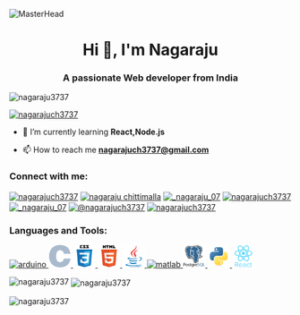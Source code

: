 ![MasterHead](https://1.bp.blogspot.com/-7A4WynwLsMw/XbBpCXG8fHI/AAAAAAAAMt4/uOa1bpLskYgrwGbllhSu2SDj_Mig8SXJQCLcBGAsYHQ/s1600/2000_600px.gif)
<h1 align="center">Hi 👋, I'm Nagaraju</h1>
<h3 align="center">A passionate Web developer from India</h3>

<p align="left"> <img src="https://komarev.com/ghpvc/?username=nagaraju3737&label=Profile%20views&color=0e75b6&style=flat" alt="nagaraju3737" /> </p>

<p align="left"> <a href="https://twitter.com/nagarajuch3737" target="blank"><img src="https://img.shields.io/twitter/follow/nagarajuch3737?logo=twitter&style=for-the-badge" alt="nagarajuch3737" /></a> </p>

- 🌱 I’m currently learning **React,Node.js**

- 📫 How to reach me **nagarajuch3737@gmail.com**

<h3 align="left">Connect with me:</h3>
<p align="left">
<a href="https://twitter.com/nagarajuch3737" target="blank"><img align="center" src="https://raw.githubusercontent.com/rahuldkjain/github-profile-readme-generator/master/src/images/icons/Social/twitter.svg" alt="nagarajuch3737" height="30" width="40" /></a>
<a href="https://linkedin.com/in/nagaraju chittimalla" target="blank"><img align="center" src="https://raw.githubusercontent.com/rahuldkjain/github-profile-readme-generator/master/src/images/icons/Social/linked-in-alt.svg" alt="nagaraju chittimalla" height="30" width="40" /></a>
<a href="https://instagram.com/_nagaraju_07" target="blank"><img align="center" src="https://raw.githubusercontent.com/rahuldkjain/github-profile-readme-generator/master/src/images/icons/Social/instagram.svg" alt="_nagaraju_07" height="30" width="40" /></a>
<a href="https://www.hackerrank.com/nagarajuch3737" target="blank"><img align="center" src="https://raw.githubusercontent.com/rahuldkjain/github-profile-readme-generator/master/src/images/icons/Social/hackerrank.svg" alt="nagarajuch3737" height="30" width="40" /></a>
<a href="https://www.leetcode.com/_nagaraju_07" target="blank"><img align="center" src="https://raw.githubusercontent.com/rahuldkjain/github-profile-readme-generator/master/src/images/icons/Social/leet-code.svg" alt="_nagaraju_07" height="30" width="40" /></a>
<a href="https://www.hackerearth.com/@nagarajuch3737" target="blank"><img align="center" src="https://raw.githubusercontent.com/rahuldkjain/github-profile-readme-generator/master/src/images/icons/Social/hackerearth.svg" alt="@nagarajuch3737" height="30" width="40" /></a>
<a href="https://auth.geeksforgeeks.org/user/nagarajuch3737" target="blank"><img align="center" src="https://raw.githubusercontent.com/rahuldkjain/github-profile-readme-generator/master/src/images/icons/Social/geeks-for-geeks.svg" alt="nagarajuch3737" height="30" width="40" /></a>
</p>

<h3 align="left">Languages and Tools:</h3>
<p align="left"> <a href="https://www.arduino.cc/" target="_blank" rel="noreferrer"> <img src="https://cdn.worldvectorlogo.com/logos/arduino-1.svg" alt="arduino" width="40" height="40"/> </a> <a href="https://www.cprogramming.com/" target="_blank" rel="noreferrer"> <img src="https://raw.githubusercontent.com/devicons/devicon/master/icons/c/c-original.svg" alt="c" width="40" height="40"/> </a> <a href="https://www.w3schools.com/css/" target="_blank" rel="noreferrer"> <img src="https://raw.githubusercontent.com/devicons/devicon/master/icons/css3/css3-original-wordmark.svg" alt="css3" width="40" height="40"/> </a> <a href="https://www.w3.org/html/" target="_blank" rel="noreferrer"> <img src="https://raw.githubusercontent.com/devicons/devicon/master/icons/html5/html5-original-wordmark.svg" alt="html5" width="40" height="40"/> </a> <a href="https://www.java.com" target="_blank" rel="noreferrer"> <img src="https://raw.githubusercontent.com/devicons/devicon/master/icons/java/java-original.svg" alt="java" width="40" height="40"/> </a> <a href="https://www.mathworks.com/" target="_blank" rel="noreferrer"> <img src="https://upload.wikimedia.org/wikipedia/commons/2/21/Matlab_Logo.png" alt="matlab" width="40" height="40"/> </a> <a href="https://www.postgresql.org" target="_blank" rel="noreferrer"> <img src="https://raw.githubusercontent.com/devicons/devicon/master/icons/postgresql/postgresql-original-wordmark.svg" alt="postgresql" width="40" height="40"/> </a> <a href="https://www.python.org" target="_blank" rel="noreferrer"> <img src="https://raw.githubusercontent.com/devicons/devicon/master/icons/python/python-original.svg" alt="python" width="40" height="40"/> </a> <a href="https://reactjs.org/" target="_blank" rel="noreferrer"> <img src="https://raw.githubusercontent.com/devicons/devicon/master/icons/react/react-original-wordmark.svg" alt="react" width="40" height="40"/> </a> </p>

<p><img align="left" src="https://github-readme-stats.vercel.app/api/top-langs?username=nagaraju3737&show_icons=true&locale=en&layout=compact" alt="nagaraju3737" /></p>

<p>&nbsp;<img align="center" src="https://github-readme-stats.vercel.app/api?username=nagaraju3737&show_icons=true&locale=en" alt="nagaraju3737" /></p>

<p><img align="center" src="https://github-readme-streak-stats.herokuapp.com/?user=nagaraju3737&" alt="nagaraju3737" /></p>
